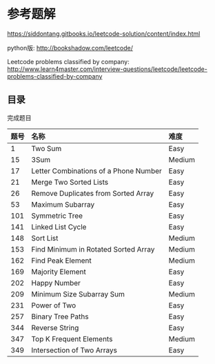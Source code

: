 # 参考题解

https://siddontang.gitbooks.io/leetcode-solution/content/index.html

python版: http://bookshadow.com/leetcode/

Leetcode problems classified by company:
http://www.learn4master.com/interview-questions/leetcode/leetcode-problems-classified-by-company

## 目录

完成题目


|题号|名称|难度|
|:----|:----|:----|
|1|Two Sum|Easy|
|15|3Sum|Medium|
|17|Letter Combinations of a Phone Number|Easy|
|21|Merge Two Sorted Lists|Easy|
|26|Remove Duplicates from Sorted Array|Easy|
|53|Maximum Subarray|Easy|
|101|Symmetric Tree|Easy|
|141|Linked List Cycle|Easy|
|148|Sort List|Medium|
|153|Find Minimum in Rotated Sorted Array|Medium|
|162|Find Peak Element|Medium|
|169|Majority Element|Easy|
|202|Happy Number|Easy|
|209|Minimum Size Subarray Sum|Medium|
|231|Power of Two|Easy|
|257|Binary Tree Paths|Easy|
|344|Reverse String|Easy|
|347|Top K Frequent Elements|Medium|
|349|Intersection of Two Arrays|Easy|



